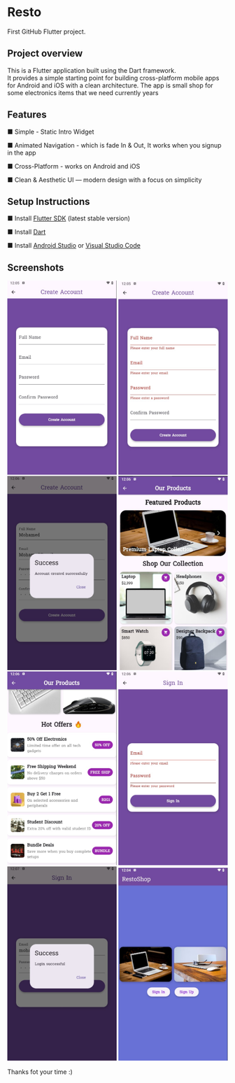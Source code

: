 # Resto

First GitHub Flutter project.

## Project overview

This is a Flutter application built using the Dart framework.  
It provides a simple starting point for building cross-platform mobile apps for Android and iOS with a clean architecture.
The app is small shop for some electronics items that we need currently years

## Features 

■ Simple - Static Intro Widget

■ Animated Navigation - which is fade In & Out, It works when you signup in the app

■ Cross-Platform - works on Android and iOS  

■ Clean & Aesthetic UI — modern design with a focus on simplicity



## Setup Instructions 

■ Install [Flutter SDK](https://docs.flutter.dev/get-started/install) (latest stable version)

■ Install [Dart](https://dart.dev/get-dart)

■ Install [Android Studio](https://developer.android.com/studio) or [Visual Studio Code](https://code.visualstudio.com/)


##  Screenshots

<p align="center">
  <img src="asset/screenshots/Screenshot_1.jpg" width="250"/>
  <img src="asset/screenshots/Screenshot_2.jpg" width="250"/>
  <img src="asset/screenshots/Screenshot_3.jpg" width="250"/>
  <img src="asset/screenshots/Screenshot_4.jpg" width="250"/>
<img src="asset/screenshots/Screenshot_5.jpg" width="250"/>
<img src="asset/screenshots/Screenshot_6.jpg" width="250"/>
<img src="asset/screenshots/Screenshot_7.jpg" width="250"/>
<img src="asset/screenshots/Screenshot_8.jpg" width="250"/>
</p>


Thanks fot your time :)
